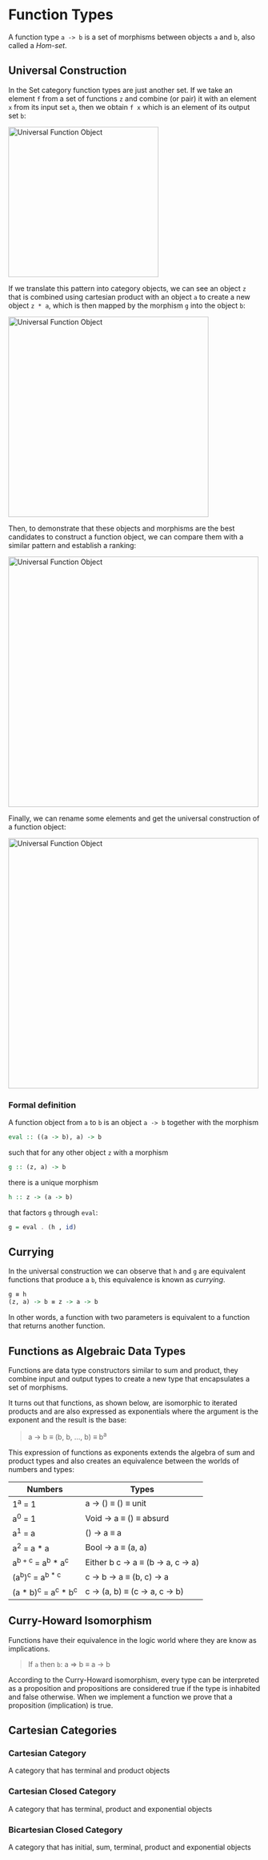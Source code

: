 Function Types
==============

A function type `a -> b` is a set of morphisms between objects `a` and `b`, also called a *Hom-set*.

Universal Construction
----------------------
In the Set category function types are just another set. If we take an element `f` from a set of functions `z` and combine (or pair) it with an element `x` from its input set `a`, then we obtain `f x` which is an element of its output set `b`:

<img src="https://bartoszmilewski.files.wordpress.com/2015/03/functionset.jpg" alt="Universal Function Object" width="300"/>

If we translate this pattern into category objects, we can see an object `z` that is combined using cartesian product with an object `a` to create a new object `z * a`, which is then mapped by the morphism `g` into the object `b`:

<img src="https://bartoszmilewski.files.wordpress.com/2015/03/functionpattern.jpg" alt="Universal Function Object" width="400"/>

Then, to demonstrate that these objects and morphisms are the best candidates to construct a function object, we can compare them with a similar pattern and establish a ranking:

<img src="https://bartoszmilewski.files.wordpress.com/2015/03/functionranking.jpg" alt="Universal Function Object" width="500"/>

Finally, we can rename some elements and get the universal construction of a function object:

<img src="https://bartoszmilewski.files.wordpress.com/2015/03/universalfunctionobject.jpg" alt="Universal Function Object" width="500"/>

### Formal definition
A function object from `a` to `b` is an object `a -> b` together with the morphism
```haskell
eval :: ((a -> b), a) -> b
```

such that for any other object `z` with a morphism
```haskell
g :: (z, a) -> b
```

there is a unique morphism
```haskell
h :: z -> (a -> b)
```

that factors `g` through `eval`:
```haskell
g = eval . (h , id)
```


Currying
--------
In the universal construction we can observe that `h` and `g` are equivalent functions that produce a `b`, this equivalence is known as *currying*.
```haskell
g ≡ h
(z, a) -> b ≡ z -> a -> b
```
In other words, a function with two parameters is equivalent to a function that returns another function.


Functions as Algebraic Data Types
---------------------------------
Functions are data type constructors similar to sum and product, they combine input and output types to create a new type that encapsulates a set of morphisms.

It turns out that functions, as shown below, are isomorphic to iterated products and are also expressed as exponentials where the argument is the exponent and the result is the base:

> a -> b ≡ (b, b, ..., b) ≡ b<sup>a</sup>

This expression of functions as exponents extends the algebra of sum and product types and also creates an equivalence between the worlds of numbers and types:

| Numbers                                             | Types                              |
|---------------------------------------------------- |----------------------------------- |
| 1<sup>a</sup> = 1                                   | a -> () ≡ () ≡ unit                |
| a<sup>0</sup> = 1                                   | Void -> a ≡ () ≡ absurd            |
| a<sup>1</sup> = a                                   | () -> a ≡ a                        |
| a<sup>2</sup> = a * a                               | Bool -> a ≡ (a, a)                 |
| a<sup>b + c</sup> = a<sup>b</sup> * a<sup>c</sup>   | Either b c -> a ≡ (b -> a, c -> a) |
| (a<sup>b</sup>)<sup>c</sup> = a<sup>b * c</sup>     | c -> b -> a ≡ (b, c) -> a          |
| (a * b)<sup>c</sup> = a<sup>c</sup> * b<sup>c</sup> | c -> (a, b) ≡ (c -> a, c -> b)     |


Curry-Howard Isomorphism
------------------------
Functions have their equivalence in the logic world where they are know as implications.

> If `a` then `b`: a &rArr; b ≡ a -> b

According to the Curry-Howard isomorphism, every type can be interpreted as a proposition and propositions are considered true if the type is inhabited and false otherwise. When we implement a function we prove that a proposition (implication) is true.


Cartesian Categories
--------------------
### Cartesian Category
A category that has terminal and product objects

### Cartesian Closed Category
A category that has terminal, product and exponential objects

### Bicartesian Closed Category
A category that has initial, sum, terminal, product and exponential objects
